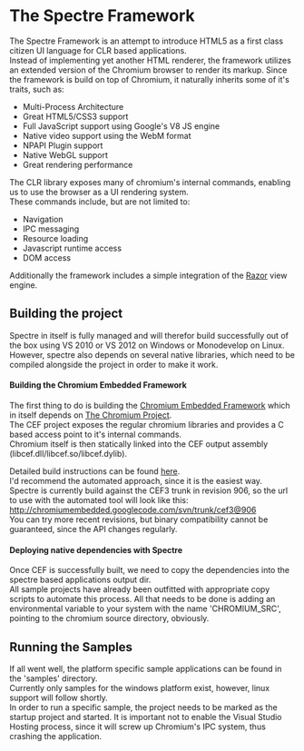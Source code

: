 # The Spectre Framework

The Spectre Framework is an attempt to introduce HTML5 as a first class citizen UI language for CLR based applications.  
Instead of implementing yet another HTML renderer, the framework utilizes an extended version of the Chromium browser to render its markup.
Since the framework is build on top of Chromium, it naturally inherits some of it's traits, such as:

* Multi-Process Architecture
* Great HTML5/CSS3 support
* Full JavaScript support using Google's V8 JS engine
* Native video support using the WebM format
* NPAPI Plugin support
* Native WebGL support
* Great rendering performance

The CLR library exposes many of chromium's internal commands, enabling us to use the browser as a UI rendering system.  
These commands include, but are not limited to:

* Navigation
* IPC messaging
* Resource loading
* Javascript runtime access
* DOM access

Additionally the framework includes a simple integration of the [Razor](http://weblogs.asp.net/scottgu/archive/2010/07/02/introducing-razor.aspx) view engine.

## Building the project

Spectre in itself is fully managed and will therefor build successfully out of the box using VS 2010 or VS 2012 on Windows or Monodevelop on Linux.
However, spectre also depends on several native libraries, which need to be compiled alongside the project in order to make it work.

#### Building the Chromium Embedded Framework

The first thing to do is building the [Chromium Embedded Framework](http://code.google.com/p/chromiumembedded/) which in itself depends on [The Chromium Project](http://www.chromium.org/Home).  
The CEF project exposes the regular chromium libraries and provides a C based access point to it's internal commands.  
Chromium itself is then statically linked into the CEF output assembly (libcef.dll/libcef.so/libcef.dylib).

Detailed build instructions can be found [here](http://code.google.com/p/chromiumembedded/wiki/BranchesAndBuilding).  
I'd recommend the automated approach, since it is the easiest way.  
Spectre is currently build against the CEF3 trunk in revision 906, so the url to use with the automated tool will look like this:
    http://chromiumembedded.googlecode.com/svn/trunk/cef3@906  
You can try more recent revisions, but binary compatibility cannot be guaranteed, since the API changes regularly.

#### Deploying native dependencies with Spectre

Once CEF is successfully built, we need to copy the dependencies into the spectre based applications output dir.  
All sample projects have already been outfitted with appropriate copy scripts to automate this process.
All that needs to be done is adding an environmental variable to your system with the name 'CHROMIUM_SRC', pointing to the chromium source directory, obviously.

## Running the Samples

If all went well, the platform specific sample applications can be found in the 'samples' directory.  
Currently only samples for the windows platform exist, however, linux support will follow shortly.  
In order to run a specific sample, the project needs to be marked as the startup project and started.
It is important not to enable the Visual Studio Hosting process, since it will screw up Chromium's IPC system, thus crashing the application.






